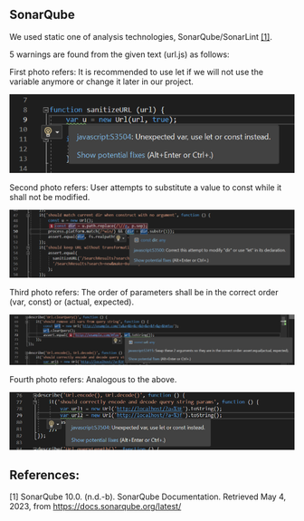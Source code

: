 ## SonarQube

We used static one of analysis technologies, SonarQube/SonarLint [[1]](#1).


5 warnings are found from the given text (url.js) as follows:

First photo refers:
It is recommended to use let if we will not use the variable anymore or change it later in our project.

![](static_analysis_ss/warning1.PNG)

Second photo refers:
User attempts to substitute a value to const while it shall not be modified.

![](static_analysis_ss/warning2.PNG)

Third photo refers:
The order of parameters shall be in the correct order (var, const) or (actual, expected). 

![](static_analysis_ss/warning3.PNG)

Fourth photo refers:
Analogous to the above.

![](static_analysis_ss/warning4.PNG)


## References:
<a id="1">[1]</a> 
SonarQube 10.0. (n.d.-b). SonarQube Documentation. Retrieved May 4, 2023, from https://docs.sonarqube.org/latest/

